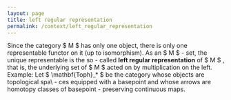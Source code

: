 ```yaml
---
layout: page
title: left regular representation
permalink: /context/left_regular_representation
---
```

Since the category $ M $ has only one object, there is only one representable functor on it (up to isomorphism). As an $ M $ - set, the unique representable is the so - called **left regular representation** of $ M $ , that is, the underlying set of $ M $ acted on by multiplication on the left. Example: Let $ \mathbf{Toph}_* $ be the category whose objects are topological spa\ - ces equipped with a basepoint and whose arrows are homotopy classes of basepoint - preserving continuous maps.
